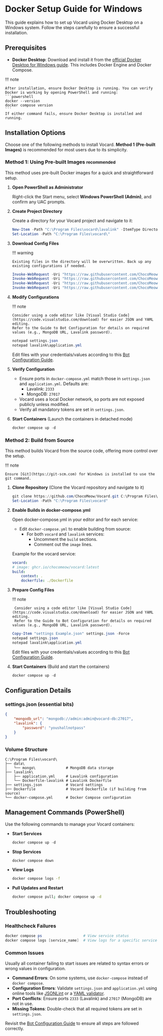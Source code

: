 # Docker Setup Guide for Windows

This guide explains how to set up Vocard using Docker Desktop on a Windows system. Follow the steps carefully to ensure a successful installation.

## Prerequisites

-   **Docker Desktop**: Download and install it from the [official Docker Desktop for Windows guide](https://docs.docker.com/desktop/install/windows-install/). This includes Docker Engine and Docker Compose.

!!! note

    After installation, ensure Docker Desktop is running. You can verify Docker is working by opening PowerShell and running:
    ```powershell
    docker --version
    docker compose version
    ```
    If either command fails, ensure Docker Desktop is installed and running.

## Installation Options

Choose one of the following methods to install Vocard. **Method 1 (Pre-built Images)** is recommended for most users due to its simplicity.

### Method 1: Using Pre-built Images <small>recommended</small>

This method uses pre-built Docker images for a quick and straightforward setup.

1.  **Open PowerShell as Administrator**

    Right-click the Start menu, select **Windows PowerShell (Admin)**, and confirm any UAC prompts.

2.  **Create Project Directory**

    Create a directory for your Vocard project and navigate to it:

    ```powershell
    New-Item -Path "C:\Program Files\vocard\lavalink" -ItemType Directory -Force
    Set-Location -Path "C:\Program Files\vocard\"
    ```

3.  **Download Config Files**

    !!! warning

        Existing files in the directory will be overwritten. Back up any existing configurations if needed.

    ```powershell
    Invoke-WebRequest -Uri "https://raw.githubusercontent.com/ChocoMeow/Vocard/refs/heads/main/settings%20Example.json" -OutFile "settings.json"
    Invoke-WebRequest -Uri "https://raw.githubusercontent.com/ChocoMeow/Vocard/refs/heads/main/examples/application.yml" -OutFile "lavalink\application.yml"
    Invoke-WebRequest -Uri "https://raw.githubusercontent.com/ChocoMeow/Vocard/refs/heads/main/lavalink/Dockerfile-lavalink" -OutFile "lavalink\Dockerfile-lavalink"
    Invoke-WebRequest -Uri "https://raw.githubusercontent.com/ChocoMeow/Vocard/refs/heads/main/docker-compose.yml" -OutFile "docker-compose.yml"
    ```

4.  **Modify Configurations**

    !!! note

        Consider using a code editor like [Visual Studio Code](https://code.visualstudio.com/download) for easier JSON and YAML editing.
        Refer to the Guide to Bot Configuration for details on required values (e.g., MongoDB URL, Lavalink password).

    ```powershell
    notepad settings.json
    notepad lavalink\application.yml
    ```

    Edit files with your credentials/values according to this [Bot Configuration Guide].

5.  **Verify Configuration**

    - Ensure ports in `docker-compose.yml` match those in `settings.json` and `application.yml`. Defaults are:
        - Lavalink: `2333`
        - MongoDB: `27017`
    - Vocard uses a local Docker network, so ports are not exposed publicly unless modified.
    - Verify all mandatory tokens are set in `settings.json`.

6.  **Start Containers** (Launch the containers in detached mode)

    ```powershell
    docker compose up -d
    ```

### Method 2: Build from Source

This method builds Vocard from the source code, offering more control over the setup.

!!! note

    Ensure [Git](https://git-scm.com) for Windows is installed to use the git command.

1. **Clone Repository** (Clone the Vocard repository and navigate to it)
    ```powershell
    git clone https://github.com/ChocoMeow/Vocard.git C:\Program Files\vocard
    Set-Location -Path "C:\Program Files\vocard"
    ```

2. **Enable Builds in docker-compose.yml**

    Open docker-compose.yml in your editor and for each service:

    
    - Edit `docker-compose.yml` to enable building from source:
        - For both `vocard` and `lavalink` services:
            - Uncomment the `build` sections.
            - Comment out the `image` lines.

    Example for the vocard service:


    ```yaml
    vocard:
    # image: ghcr.io/chocomeow/vocard:latest
    build:
        context: .
        dockerfile: ./Dockerfile
    ```

3. **Prepare Config Files**

    !!! note

        Consider using a code editor like [Visual Studio Code](https://code.visualstudio.com/download) for easier JSON and YAML editing.
        Refer to the Guide to Bot Configuration for details on required values (e.g., MongoDB URL, Lavalink password).

    ```powershell
    Copy-Item "settings Example.json" settings.json -Force
    notepad settings.json
    notepad lavalink\application.yml
    ```

    Edit files with your credentials/values according to this [Bot Configuration Guide].

4. **Start Containers** (Build and start the containers)
    ```powershell
    docker compose up -d
    ```

## Configuration Details

### settings.json (essential bits)

```json
{
    "mongodb_url": "mongodb://admin:admin@vocard-db:27017",
    "lavalink": {
        "password": "youshallnotpass"
    }
}
```

### Volume Structure

```
C:\Program Files\vocard\
├── data\
│   └── mongo\              # MongoDB data storage
├── lavalink\
│   ├── application.yml     # Lavalink configuration
│   └── Dockerfile-lavalink # Lavalink Dockerfile
├── settings.json           # Vocard settings
├── Dockerfile              # Vocard Dockerfile (if building from source)
└── docker-compose.yml      # Docker Compose configuration
```

## Management Commands (PowerShell)

Use the following commands to manage your Vocard containers:

-   **Start Services**

    ```powershell
    docker compose up -d
    ```

-   **Stop Services**

    ```bash
    docker compose down
    ```

-   **View Logs**

    ```bash
    docker compose logs -f
    ```

-   **Pull Updates and Restart**
    ```bash
    docker compose pull; docker compose up -d
    ```

## Troubleshooting

### Healthcheck Failures

```powershell
docker compose ps                   # View service status
docker compose logs [service_name]  # View logs for a specific service (e.g., vocard, lavalink)
```

### Common Issues

Usually all container failing to start issues are related to syntax errors or wrong values in configuration.

-   **Command Errors**: On some systems, use `docker-compose` instead of `docker compose`.
-   **Configuration Errors**: Validate `settings.json` and `application.yml` using online tools like [JSONLint](https://jsonlint.com/) or a [YAML validator](https://www.yamllint.com).
-   **Port Conflicts**: Ensure ports `2333` (Lavalink) and `27017` (MongoDB) are not in use.
-   **Missing Tokens**: Double-check that all required tokens are set in `settings.json`.

Revisit the [Bot Configuration Guide] to ensure all steps are followed correctly.

[Bot Configuration Guide]: ../config/
